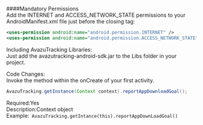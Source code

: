 ####Mandatory Permissions   
   Add the INTERNET and ACCESS_NETWORK_STATE permissions to your AndroidManifest.xml file just before the closing </manifest> tag:   
   ```xml
   <uses-permission android:name="android.permission.INTERNET" />      
   <uses-permission android:name="android.permission.ACCESS_NETWORK_STATE" />
   ```
    
Including AvazuTracking Libraries:   
   Just add the avazutracking-android-sdk.jar to the Libs folder in your project.
   
Code Changes:  
   Invoke the method within the onCreate of your first activity.   
   ```java
   AvazuTracking.getInstance(Context context).reportAppDownloadGoal();   
   ```
   
   Required:Yes   
   Description:Context object   
   Example:``` AvazuTracking.getIntance(this).reportAppDownLoadGoal()```
